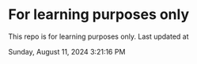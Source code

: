 # For learning purposes only
This repo is for learning purposes only.
Last updated at

Sunday, August 11, 2024 3:21:16 PM

